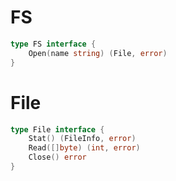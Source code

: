 # FS

```go
type FS interface {
    Open(name string) (File, error)
}
```

# File

```go
type File interface {
    Stat() (FileInfo, error)
    Read([]byte) (int, error)
    Close() error
}
```
